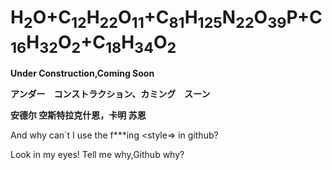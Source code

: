 # H<sub>2</sub>O+C<sub>12</sub>H<sub>22</sub>O<sub>11</sub>+C<sub>81</sub>H<sub>125</sub>N<sub>22</sub>O<sub>39</sub>P+C<sub>16</sub>H<sub>32</sub>O<sub>2</sub>+C<sub>18</sub>H<sub>34</sub>O<sub>2</sub>
**Under Construction,Coming Soon**
 
**アンダー　コンストラクション、カミング　スーン**
 
**安德尔 空斯特拉克什恩，卡明 苏恩**

And why can`t I use the f***ing <style=> in github?

Look in my eyes! Tell me why,Github why?
